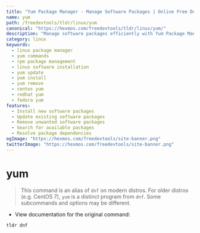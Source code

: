 ```yaml
---
title: "Yum Package Manager - Manage Software Packages | Online Free DevTools by Hexmos"
name: yum
path: /freedevtools/tldr/linux/yum
canonical: "https://hexmos.com/freedevtools/tldr/linux/yum/"
description: "Manage software packages efficiently with Yum Package Manager. Install, update, remove, and query packages on Linux systems. Free online tool, no registration required."
category: linux
keywords:
  - linux package manager
  - yum commands
  - rpm package management
  - linux software installation
  - yum update
  - yum install
  - yum remove
  - centos yum
  - redhat yum
  - fedora yum
features:
  - Install new software packages
  - Update existing software packages
  - Remove unwanted software packages
  - Search for available packages
  - Resolve package dependencies
ogImage: "https://hexmos.com/freedevtools/site-banner.png"
twitterImage: "https://hexmos.com/freedevtools/site-banner.png"
---
```


# yum

> This command is an alias of `dnf` on modern distros.
> For older distros (e.g. CentOS 7), `yum` is a distinct program from `dnf`. Some subcommands and options may be different.

- View documentation for the original command:

`tldr dnf`
